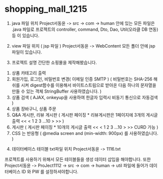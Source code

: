 # shopping_mall_1215

1) java 파일 위치 
  Project서동윤 -> src -> com -> human 안에 있는 모든 파일은 .java 파일로 
  프로젝트의 controller, command, Dto, Dao, Util(오라클 DB 연동) 등 이 있습니다. 

2) view 파일 위치 ( jsp 파일 ) 
  Project서동윤 -> WebContent 모든 폴더 안에 jsp 파일이 있습니다. 

3) 프로젝트 설명 
  간단한 쇼핑몰을 제작해봤습니다. 

  1. 상품 카테고리 출력 
  2. 회원가입, 로그인, 비밀번호 변경( 이메일 인증 SMTP )
      ( 비밀번호는 SHA-256 해쉬를 시켜 digest함수를 이용해서 바이트스트림으로 받아온 다음 
        하나의 문자열을 만들 수 있는 객체 StringBuffer 사용하였습니다. )
  3. 상품 검색 ( AJAX, onkeyup을 사용하여 한글자 입력시 비동기 통신으로 자동검색 )
  4. 상품 장바구니, 상품 주문
  5. Q&A 게시판, 리뷰 게시판 ( 게시판 페이징 * 리뷰게시판은 1페이지에 3개의 게시글 출력 << < 1 2 3 ...10 > >> ) 
  6. 게시판 ( 게시판 페이징 * 10개의 게시글 출력 << < 1 2 3 ...10 > >>  CURD 가능 )
  7. CSS 는 반응형 ( @media screen and (min-width: 900px)  를 사용하였습니다. ) 


4) 데이터베이스 테이블 txt파일 위치 
  Project서동윤 -> 1116.txt 
  
  프로젝트를 사용하기 위해서 모든 테이블들을 생성 데이터 삽입을 해야합니다. 
  또한 Project서동윤 -> ProJect1112 -> src -> com -> human -> util 파일에 들어가 
  데이터베이스 ID 와 PW 를 설정하셔야합니다. 
